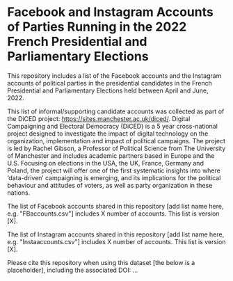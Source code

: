 # Facebook and Instagram Accounts of Parties Running in the 2022 French Presidential and Parliamentary Elections

This repository includes a list of the Facebook accounts and the Instagram accounts of political parties in the presidential candidates in the French Presidential and Parliamentary Elections held between April and June, 2022.

This list of informal/supporting candidate accounts was collected as part of the DiCED project: https://sites.manchester.ac.uk/diced/. Digital Campaigning and Electoral Democracy (DiCED) is a 5 year cross-national project designed to investigate the impact of digital technology on the organization, implementation and impact of political campaigns. The project is led by Rachel Gibson, a Professor of Political Science from The University of Manchester and includes academic partners based in Europe and the U.S. Focusing on elections in the USA, the UK, France, Germany and Poland, the project will offer one of the first systematic insights into where ‘data-driven’ campaigning is emerging, and its implications for the political behaviour and attitudes of voters, as well as party organization in these nations.

The list of Facebook accounts shared in this repository [add list name here, e.g. "FBaccounts.csv"] includes X number of accounts. This list is version [X].

The list of Instagram accounts shared in this repository [add list name here, e.g. "Instaaccounts.csv"] includes X number of accounts. This list is version [X].

Please cite this repository when using this dataset [the below is a placeholder], including the associated DOI: ...
